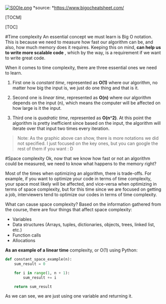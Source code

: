 [![S0OIe.png](https://s13.gifyu.com/images/S0OIe.png)](https://gifyu.com/image/S0OIe)
*source: *https://www.bigocheatsheet.com/


[TOCM]

[TOC]

#Time complexity
An essential concept we must learn is Big O notation. This is because we need to measure how fast our algorithm can be, and also, how much memory does it requires. Keeping this on mind, **can help us to write more scalable code** , which by the way, is a requirement if we want to write great code.

When it comes to time complexity, there are three essential ones we need to learn. 
1. First one is *constant time*, represented as **O(1)** where our algorithm, no matter how big the input is, we just do one thing and that is it.

2.  Second one is *linear time*, represented as **O(n)** where our algorithm depends on the input (n), which means the computer will be affected on how large is it the input.

3. Third one is *quadratic time*, represented as **O(n^2)**. At this point the algorithm is pretty inefficient since based on the input, the algorithm will iterate over that input two times every iteration.

> Note: As the graphic above can show, there is more notations we did not specified. I just focused on the key ones, but you can google the rest of them if you want : D

#Space complexity
Ok, now that we know how fast or not an algorithm could be measured, we need to know what happens to the memory right?

Most of the times when optimizing an algorithm, there is trade-offs. For example, if you want to optimize your code in terms of time complexity, your space most likely will be affected, and vice-versa when optimizing in terms of space complexity, but for this time since we are focused on getting a job, interviewers tend to optimize our codes in terms of time complexity.

What can cause space complexity? Based on the information gathered from the course, there are four things that affect space complexity:
- Variables
- Data structures (Arrays, tuples, dictionaries, objects, trees, linked list, etc.)
- Function calls
- Allocations

**As an example of a linear time** complexity, or O(1) using Python:

```python
def constant_space_example(n):
	sum_result = 0

	for i in range(1, n + 1):
		sum_result += i

	return sum_result
```
As we can see, we are just using one variable and returning it.


